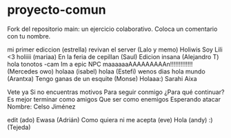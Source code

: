 # proyecto-comun
Fork del repositorio main: un ejercicio colaborativo.
Coloca un comentario con tu nombre.


mi primer ediccion (estrella) 
revivan el server (Lalo y memo)
Holiwis Soy Lili <3
holiiii (mariaa)
En la feria de cepillan (Saul)
Edicion insana (Alejandro T)
hola tonotos -cam
Im a epic NPC maaaaaaAAAAAAAAAn!!!!!!!!!!!!! (Mercedes owo)
holaaa (isabel)
holaa (Estefi)
wenos dias 
hola mundo (Arantxa)
Tengo ganas de un esquite (Monse)
Holaaa:)
Sarahi Aixa 

Vete ya
Si no encuentras motivos
Para seguir conmigo
¿Para qué continuar?
Es mejor terminar como amigos
Que ser como enemigos
Esperando atacar
Nombre: Celso Jiménez

edit (ado)
Ewasa (Adrián)
Como quiera ni me acepta (eve)
Hola (andy)
:) (Tejeda)
